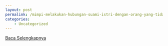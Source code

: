 ```yaml
---
layout: post
permalink: /mimpi-melakukan-hubungan-suami-istri-dengan-orang-yang-tidak-dikenal/
categories:
    - Uncategorized
---
```


[Baca Selengkapnya](/05)